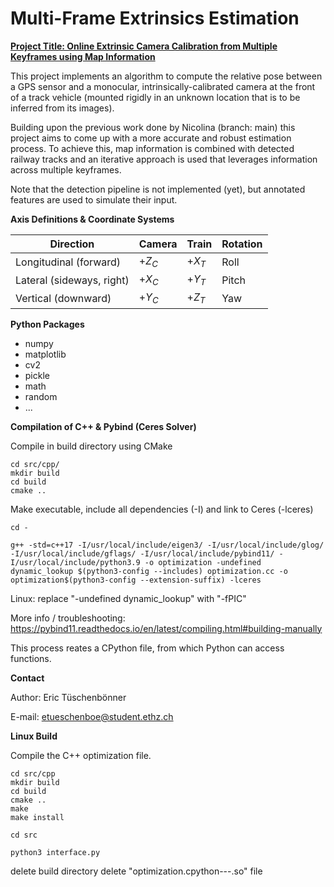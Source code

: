 # Multi-Frame Extrinsics Estimation
**<u>Project Title: Online Extrinsic Camera Calibration from Multiple Keyframes using Map Information</u>**

This project implements an algorithm to compute the relative pose between a GPS sensor and a monocular, intrinsically-calibrated camera at the front of a track vehicle (mounted rigidly in an unknown location that is to be inferred from its images).

Building upon the previous work done by Nicolina (branch: main) this project aims to come up with a more accurate and robust estimation process. To achieve this, map information is combined with detected railway tracks and an iterative approach is used that leverages information across multiple keyframes.

Note that the detection pipeline is not implemented (yet), but annotated features are used to simulate their input.

**Axis Definitions & Coordinate Systems**


| Direction                 | Camera | Train  | Rotation |
|---------------------------|--------|--------|----------|
| Longitudinal (forward)    | $+Z_C$ | $+X_T$ | Roll     |
| Lateral (sideways, right) | $+X_C$ | $+Y_T$ | Pitch    |
| Vertical (downward)       | $+Y_C$ | $+Z_T$ | Yaw      |


**Python Packages**

- numpy
- matplotlib
- cv2
- pickle
- math
- random
- ...


**Compilation of C++ & Pybind (Ceres Solver)**

Compile in build directory using CMake

```console
cd src/cpp/
mkdir build
cd build
cmake ..
```


Make executable, include all dependencies (-I) and link to Ceres (-lceres)


```console
cd -

g++ -std=c++17 -I/usr/local/include/eigen3/ -I/usr/local/include/glog/ -I/usr/local/include/gflags/ -I/usr/local/include/pybind11/ -I/usr/local/include/python3.9 -o optimization -undefined dynamic_lookup $(python3-config --includes) optimization.cc -o optimization$(python3-config --extension-suffix) -lceres
````

Linux: replace "-undefined dynamic_lookup" with "-fPIC"

More info / troubleshooting: https://pybind11.readthedocs.io/en/latest/compiling.html#building-manually

This process reates a CPython file, from which Python can access functions.

**Contact**

Author: Eric Tüschenbönner

E-mail: etueschenboe@student.ethz.ch



**Linux Build**

Compile the C++ optimization file.

```console
cd src/cpp
mkdir build
cd build
cmake ..
make
make install

cd src

python3 interface.py
```


delete build directory
delete "optimization.cpython---.so" file